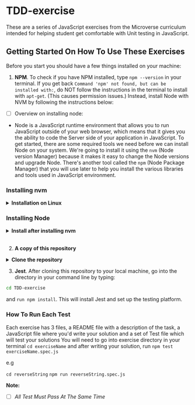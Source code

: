 # TDD-exercise

These are a series of JavaScript exercises from  the Microverse curriculum intended for helping student get comfortable with Unit testing in JavaScript.

## Getting Started On How To Use These Exercises

Before you start you should have a few things installed on your machine:

1. **NPM**. To check if you have NPM installed, type `npm --version` in your terminal. If you get back `Command 'npm' not found, but can be installed with:`, do NOT follow the instructions in the terminal to install with `apt-get`. (This causes permission issues.) Instead, install Node with NVM by following the instructions below:

* [ ] Overview on installing  node:

* Node is a JavaScript runtime environment that allows you to run JavaScript outside of your web browser, which means that it gives you the ability to code the Server side of your application in JavaScript. To get started, there are some required tools we need before we can install Node on your system. We're going to install it using the `nvm` (Node version Manager) because it makes it easy to change the Node versions and upgrade Node.
There's another tool called the `npm` (Node Package Manager) that you will use later to help you install the various libraries and tools used in JavaScript environment.

### Installing nvm

<details>
    <summary><b>Installation on Linux</b></summary>

#### Step 0: Prerequisites

To properly install `nvm` , you'll need `curl`. Simply run the command below:

~~~bash
sudo apt install curl
~~~

#### Step 1: Downloading and Installing `nvm`

Simply run this command:

~~~bash
curl -o- https://raw.githubusercontent.com/nvm-sh/nvm/v0.35.3/install.sh | bash
~~~

#### Step 2: Initializing `nvm`

In the terminal there should be some directions on how to initialize `nvm`, if not, (or if you don't feel like copying from the terminal), run these commands:

~~~bash
export NVM_DIR="$([ -z "${XDG_CONFIG_HOME-}" ] && printf %s "${HOME}/.nvm" || printf %s "${XDG_CONFIG_HOME}/nvm")"
[ -s "$NVM_DIR/nvm.sh" ] && \. "$NVM_DIR/nvm.sh" # This loads nvm
~~~

You can verify `nvm` is installed by running the command:

~~~BASH
command -v nvm
~~~

if this returns `nvm: command not found` close the terminal and re-open it.
</details>

### Installing Node

<details>
<summary><b>Install after installing nvm</b></summary>

  Now that you have `nvm` installed, you can further install Node.

#### Step 1: Installation

Run:

~~~bash
nvm install --lts
~~~

This command will install the latest stable version of node. Be patient and don't halt the process.

##### Step 2: Setting the Node Version

After installing Node, you need to tell `nvm` which version of Node to use when you run the `node` command. Just run the following command:

~~~bash
nvm use node
~~~

To check if all went well, you can run `node -v`, you should see the version of node and when you run `npm -v` you also see the version of the node you have.
if you see that, then you've successfully installed `Node`

</details> <br>

2. **A copy of this repository**

<details>
<summary><b>Clone the repository</b></summary>

* Clone this repository or download the Zip folder:

~~~ bash
https://github.com/zieeco/TDD-exercise.git

~~~

1. Navigate to the location of the folder in your machine:

~~~

you@your-Pc-name:~$ cd <folder>
~~~

</details>

3. **Jest**. After cloning this repository to your local machine, go into the directory in your command line by typing:

~~~ bash
cd TDD-exercise
~~~

and `run npm install`. This will install Jest and set up the testing platform.

###  How To Run Each Test

Each exercise has 3 files, a README file with a description of the task, a JavaScript file where you'd write your solution and a set of Test file which will test your solutions
You will need to go into exercise directory in your terminal `cd exerciseName` and after writing your solution, run `npm test exerciseName.spec.js`

e.g

`cd reverseString`
`npm run reverseString.spec.js`

**Note:**
* [ ] *All Test Must Pass At The Same Time*
